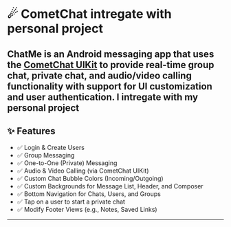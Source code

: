 # ☄ CometChat intregate with personal project

ChatMe is an Android messaging app that uses the [CometChat UIKit](https://www.cometchat.com/pro) to provide real-time **group chat**, **private chat**, and **audio/video calling** functionality with support for UI customization and user authentication.
I intregate with my personal project   
---

## ✨ Features

- ✅ Login & Create Users
- ✅ Group Messaging
- ✅ One-to-One (Private) Messaging
- ✅ Audio & Video Calling (via CometChat UIKit)
- ✅ Custom Chat Bubble Colors (Incoming/Outgoing)
- ✅ Custom Backgrounds for Message List, Header, and Composer
- ✅ Bottom Navigation for Chats, Users, and Groups
- ✅ Tap on a user to start a private chat
- ✅ Modify Footer Views (e.g., Notes, Saved Links)

---

